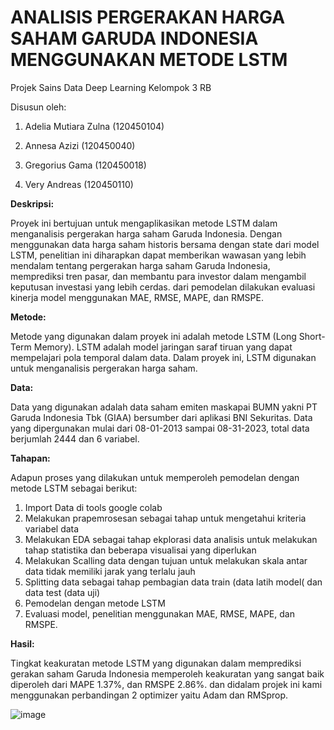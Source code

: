 # ANALISIS PERGERAKAN HARGA SAHAM GARUDA INDONESIA MENGGUNAKAN METODE LSTM

Projek Sains Data Deep Learning Kelompok 3 RB

Disusun oleh:

  1. Adelia Mutiara Zulna (120450104)

  2. Annesa Azizi 				(120450040)

  3. Gregorius Gama			  (120450018)

  4. Very Andreas				  (120450110)

**Deskripsi:**

Proyek ini bertujuan untuk mengaplikasikan metode LSTM dalam menganalisis pergerakan harga saham Garuda Indonesia. Dengan menggunakan data harga saham historis bersama dengan state dari model LSTM, penelitian ini diharapkan dapat memberikan wawasan yang lebih mendalam tentang pergerakan harga saham Garuda Indonesia, memprediksi tren pasar, dan membantu para investor dalam mengambil keputusan investasi yang lebih cerdas. dari pemodelan dilakukan evaluasi kinerja model menggunakan MAE, RMSE, MAPE, dan RMSPE.

**Metode:**

Metode yang digunakan dalam proyek ini adalah metode LSTM (Long Short-Term Memory). LSTM adalah model jaringan saraf tiruan yang dapat mempelajari pola temporal dalam data. Dalam proyek ini, LSTM digunakan untuk menganalisis pergerakan harga saham.

**Data:**

Data yang digunakan adalah data saham emiten maskapai BUMN yakni PT Garuda Indonesia Tbk (GIAA) bersumber dari aplikasi BNI Sekuritas. Data yang dipergunakan mulai dari 08-01-2013 sampai 08-31-2023, total data berjumlah 2444 dan 6 variabel.

**Tahapan:**

Adapun proses yang dilakukan untuk memperoleh pemodelan dengan metode LSTM sebagai berikut:
1. Import Data di tools google colab
2. Melakukan prapemrosesan sebagai tahap untuk mengetahui kriteria variabel data
3. Melakukan EDA sebagai tahap ekplorasi data analisis untuk melakukan tahap statistika dan beberapa visualisai yang diperlukan
4. Melakukan Scalling data dengan tujuan untuk melakukan skala antar data tidak memiliki jarak yang terlalu jauh
5. Splitting data sebagai tahap pembagian data train (data latih model( dan data test (data uji)
7. Pemodelan dengan metode LSTM
8. Evaluasi model, penelitian menggunakan MAE, RMSE, MAPE, dan RMSPE.

**Hasil:**

Tingkat keakuratan metode LSTM yang digunakan dalam memprediksi gerakan saham Garuda Indonesia memperoleh keakuratan yang sangat baik diperoleh dari MAPE 1.37%, dan RMSPE 2.86%. dan didalam projek ini kami menggunakan perbandingan 2 optimizer yaitu Adam dan RMSprop.

![image](https://github.com/sains-data/Kelompok3_RB/assets/124365388/051b6010-1489-49b0-88f9-c5cc7f045505)


